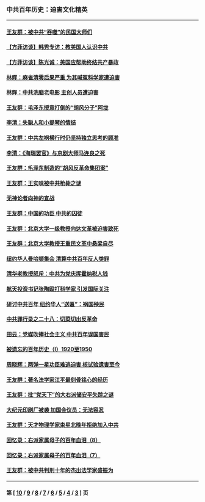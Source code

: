 ### 中共百年历史：迫害文化精英
---
#### [王友群：被中共“吞噬”的民国大师们](../../pages/nf1176111/n13942620.md?03120430) 
#### [【方菲访谈】韩秀专访：教美国人认识中共](../../pages/nf1176111/n13821310.md?03120430) 
#### [【方菲访谈】陈光诚：美国应帮助终结共产暴政](../../pages/nf1176111/n13759521.md?03120430) 
#### [林辉：麻雀清零后果严重 为其喊冤科学家遭迫害](../../pages/nf1176111/n13746900.md?03120430) 
#### [林辉：中共洗脑老电影 主创人员遭迫害](../../pages/nf1176111/n13699437.md?03120430) 
#### [王友群：毛泽东授意打倒的“胡风分子”阿垅](../../pages/nf1176111/n13592541.md?03120430) 
#### [李清：失聪人和小提琴的情结](../../pages/nf1176111/n13459280.md?03120430) 
#### [王友群：中共左祸横行时仍坚持独立思考的顾准](../../pages/nf1176111/n13444722.md?03120430) 
#### [李清：《海瑞罢官》与京剧大师马连良之死](../../pages/nf1176111/n13412316.md?03120430) 
#### [王友群：毛泽东制造的“胡风反革命集团案”](../../pages/nf1176111/n13324909.md?03120430) 
#### [王友群：王实味被中共枪毙之谜](../../pages/nf1176111/n13307502.md?03120430) 
#### [无神论者向神的宣战](../../pages/nf1176111/n13281535.md?03120430) 
#### [王友群：中国的功臣 中共的囚徒](../../pages/nf1176111/n13291790.md?03120430) 
#### [王友群：北京大学一级教授向达文革被迫害致死](../../pages/nf1176111/n13150966.md?03120430) 
#### [王友群：北京大学教授王重民文革中悬梁自尽](../../pages/nf1176111/n13084645.md?03120430) 
#### [纽约华人曼哈顿集会 清算中共百年反人类罪](../../pages/nf1176111/n13084157.md?03120430) 
#### [清华老教授怒斥：中共为党庆挥霍纳税人钱](../../pages/nf1176111/n13071430.md?03120430) 
#### [航天投资书记张陶殴打科学家 引发国际关注](../../pages/nf1176111/n13069132.md?03120430) 
#### [研讨中共百年 纽约华人“送匾”：祸国殃民](../../pages/nf1176111/n13057367.md?03120430) 
#### [中共罪行录之二十八：切菜切出反革命](../../pages/nf1176111/n13030600.md?03120430) 
#### [田云：党媒吹捧社会主义 中共百年误国害民](../../pages/nf1176111/n13006682.md?03120430) 
#### [被遗忘的百年历史（I）1920至1950](../../pages/nf1176111/n12986411.md?03120430) 
#### [周晓辉：两弹一星功臣难逃迫害 核试验遗害至今](../../pages/nf1176111/n12974997.md?03120430) 
#### [王友群：著名法学家江平最刻骨铭心的经历](../../pages/nf1176111/n12970787.md?03120430) 
#### [王友群：批“党天下”的大右派储安平失踪之谜](../../pages/nf1176111/n12954229.md?03120430) 
#### [大纪元印刷厂被袭 加国会议员：无法容忍](../../pages/nf1176111/n12883028.md?03120430) 
#### [王友群：天才物理学家束星北晚年拒绝加入中共](../../pages/nf1176111/n12792913.md?03120430) 
#### [回忆录：右派家属母子的百年血泪（8）](../../pages/nf1176111/n12706196.md?03120430) 
#### [回忆录：右派家属母子的百年血泪（7）](../../pages/nf1176111/n12706191.md?03120430) 
#### [王友群：被中共判刑十年的杰出法学家盛振为](../../pages/nf1176111/n12706141.md?03120430) 

---
#### 第 [ [10](./10.md?03120430) / [9](./9.md?03120430) / [8](./8.md?03120430) / [7](./7.md?03120430) / [6](./6.md?03120430) / [5](./5.md?03120430) / [4](./4.md?03120430) / [3](./3.md?03120430) ] 页
